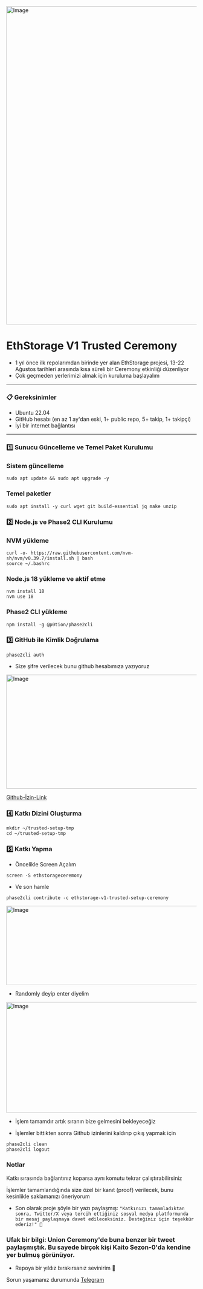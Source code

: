 

<img width="750" height="840" alt="Image" src="https://github.com/user-attachments/assets/6758a407-b96e-4dba-949a-d09098a1c89e" />


# EthStorage V1 Trusted Ceremony


* 1 yıl önce ilk repolarımdan birinde yer alan EthStorage projesi, 13-22 Ağustos tarihleri arasında kısa süreli bir Ceremony etkinliği düzenliyor
* Çok geçmeden yerlerimizi almak için kuruluma başlayalım

---

### 📋 Gereksinimler
- Ubuntu 22.04
- GitHub hesabı (en az 1 ay'dan eski, 1+ public repo, 5+ takip, 1+ takipçi)
- İyi bir internet bağlantısı

---

### 1️⃣ Sunucu Güncelleme ve Temel Paket Kurulumu


### Sistem güncelleme

```shell
sudo apt update && sudo apt upgrade -y
```

### Temel paketler

```shell
sudo apt install -y curl wget git build-essential jq make unzip
```


### 2️⃣ Node.js ve Phase2 CLI Kurulumu


### NVM yükleme

```shell
curl -o- https://raw.githubusercontent.com/nvm-sh/nvm/v0.39.7/install.sh | bash
source ~/.bashrc
```

### Node.js 18 yükleme ve aktif etme

```shell
nvm install 18
nvm use 18
```

### Phase2 CLI yükleme

```shell
npm install -g @p0tion/phase2cli
```

### 3️⃣ GitHub ile Kimlik Doğrulama


```shell
phase2cli auth
```

* Size şifre verilecek bunu github hesabımıza yazıyoruz

<img width="1536" height="301" alt="Image" src="https://github.com/user-attachments/assets/7cf1d3b5-cb46-4425-b89d-c489f632ca1c" />

[Github-İzin-Link](https://github.com/login/device/)<br>

### 4️⃣ Katkı Dizini Oluşturma


```shell
mkdir ~/trusted-setup-tmp
cd ~/trusted-setup-tmp
```


### 5️⃣ Katkı Yapma


* Öncelikle Screen Açalım

```shell
screen -S ethstorageceremony
```

* Ve son hamle

```shell
phase2cli contribute -c ethstorage-v1-trusted-setup-ceremony
```



<img width="1536" height="209" alt="Image" src="https://github.com/user-attachments/assets/fcffa8ef-ffbb-472f-b535-670eaa7e1e83" />

* Randomly deyip enter diyelim



<img width="1525" height="292" alt="Image" src="https://github.com/user-attachments/assets/bb87b83c-353a-4728-ac6b-6d24c9fe69d8" />

* İşlem tamamdır artık sıranın bize gelmesini bekleyeceğiz



* İşlemler bittikten sonra Github izinlerini kaldırıp çıkış yapmak için 


```shell
phase2cli clean
phase2cli logout
```

### Notlar

Katkı sırasında bağlantınız koparsa aynı komutu tekrar çalıştırabilirsiniz

İşlemler tamamlandığında size özel bir kanıt (proof) verilecek, bunu kesinlikle saklamanızı öneriyorum

* Son olarak proje şöyle bir yazı paylaşmış: `"Katkınızı tamamladıktan sonra, Twitter/X veya tercih ettiğiniz sosyal medya platformunda bir mesaj paylaşmaya davet edileceksiniz. Desteğiniz için teşekkür ederiz!" 🎉`

### Ufak bir bilgi: Union Ceremony'de buna benzer bir tweet paylaşmıştık. Bu sayede birçok kişi Kaito Sezon-0'da kendine yer bulmuş görünüyor.

* Repoya bir yıldız bırakırsanız sevinirim 🐅

Sorun yaşamanız durumunda [Telegram](https://t.me/tigernode)<br> 
